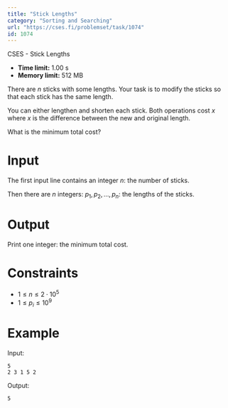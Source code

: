 ```yaml
---
title: "Stick Lengths"
category: "Sorting and Searching"
url: "https://cses.fi/problemset/task/1074"
id: 1074
---
```


CSES - Stick Lengths

  * **Time limit:** 1.00 s
  * **Memory limit:** 512 MB

There are $n$ sticks with some lengths. Your task is to modify the sticks so
that each stick has the same length.

You can either lengthen and shorten each stick. Both operations cost $x$ where
$x$ is the difference between the new and original length.

What is the minimum total cost?

# Input

The first input line contains an integer $n$: the number of sticks.

Then there are $n$ integers: $p_1,p_2,\ldots,p_n$: the lengths of the sticks.

# Output

Print one integer: the minimum total cost.

# Constraints

  * $1 \le n \le 2 \cdot 10^5$
  * $1 \le p_i \le 10^9$

# Example

Input:

    
    
    5
    2 3 1 5 2
    

Output:

    
    
    5
    

